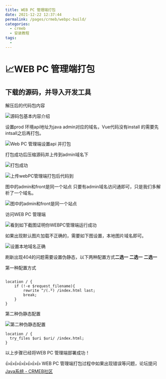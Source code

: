 ```yaml
---
title: WEB PC 管理端打包
date: 2021-12-22 12:37:44
permalink: /pages/crmeb/webpc-build/
categories:
  - crmeb
  - 安装教程
tags:
  - 
---
```

# 📈WEB PC 管理端打包

## 下载的源码，并导入开发工具

解压后的代码包内容

![源码包基本内容介绍](https://cdn.jsdelivr.net/gh/xbdazz/mypic/img/202203281444821.png)

设置prod 环境api地址为java admin对应的域名，Vue代码没有install 的需要先intsall之后再打包。

![Web PC 管理端设置api 并打包](https://cdn.jsdelivr.net/gh/xbdazz/mypic/img/202203281434973.png)

打包成功后压缩源码并上传到admin域名下

![打包成功](https://cdn.jsdelivr.net/gh/xbdazz/mypic/img/202203281437403.png)

![上传webPC管理端打包后代码到](https://cdn.jsdelivr.net/gh/xbdazz/mypic/img/202203281451550.png)

图中的admin和front是同一个站点 只要有admin域名访问通即可，只是我们多解析了一个域名。

![图中的admin和front是同一个站点](https://cdn.jsdelivr.net/gh/xbdazz/mypic/img/202203281454331.png)

访问WEB PC 管理端

![看到如下截图证明你WEBPC管理端运行成功](https://cdn.jsdelivr.net/gh/xbdazz/mypic/img/202203281502061.png)

如果出现默认图片加载不正确的，需要如下图设置，本地图片域名即可。

![设置本地域名正确](https://cdn.jsdelivr.net/gh/xbdazz/mypic/img/202203281505260.png)

刷新出现404的问题需要设置伪静态，以下两种配置方式**二选一** **二选一** **二选一**

第一种配置方式

![![](https://cdn.jsdelivr.net/gh/xbdazz/mypic/img/202203281511453.png)](https://cdn.jsdelivr.net/gh/xbdazz/mypic/img/202203281511453.png)

~~~nginx
location / {
	if (!-e $request_filename){
    	rewrite ^/(.*) /index.html last;
        break;
    }
}	
~~~

第二种伪静态配置

![第二种伪静态配置](https://cdn.jsdelivr.net/gh/xbdazz/mypic/img/202203281510332.png)

~~~nginx
location / {
  try_files $uri $uri/ /index.html;
}
~~~

以上步骤已经将WEB PC 管理端部署成功！

👍👍👍👍👍👍👍👍 WEB PC 管理端打包过程中如果出现错误等问题，论坛提问 [Java系统 - CRMEB社区](https://q.crmeb.com/?categoryId=122&sequence=0)